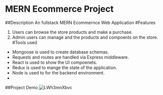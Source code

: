 # MERN Ecommerce Project

##Description
An fullstack MERN Ecommernce Web Application
#Features
1. Users can browse the store products and make a purchase.
2. Admin users can manage and the products and compoents on the store.
#Tools used
* Mongoose is used to create database schemas.
* Requests and routes are handled via Express middleware.
* React is used to show the UI compoenets.
* Redux is used to mange the state of the application.  
* Node is used to for the backend environment.
* 
##Project Demo
![LWh3mnXbvc](https://user-images.githubusercontent.com/33815743/121367850-a203a000-c908-11eb-8b1e-6df346b9f9df.gif)

